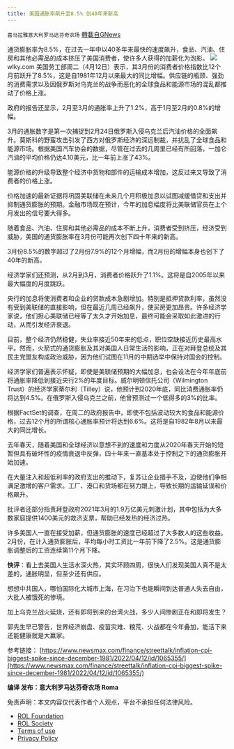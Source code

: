 ```yaml
---
title: 美国通胀率飙升至8.5% 创40年来新高
---
```

`喜马拉雅意大利罗马达芬奇农场` [轉載自GNews](https://gnews.org/zh-hans/2335692/)

通货膨胀率为8.5%，在过去一年中以40多年来最快的速度飙升，食品、汽油、住房和其他必需品的成本挤压了美国消费者，使许多人获得的加薪化为泡影。
![](https://assets.gnews.org/wp-content/uploads/2022/04/I-1.jpg)wlky.com
美国劳工部周二（4月12日）表示，其3月份的消费者价格指数比12个月前跃升了8.5%，这是自1981年12月以来最大的同比增幅。供应链的瓶颈、强劲的消费需求以及因俄罗斯对乌克兰的战争而恶化的全球食品和能源市场的混乱都推动了价格上涨。

政府的报告还显示，2月至3月的通胀率上升了1.2%，高于1月至2月的0.8%的增幅。

3月的通胀数字是第一次捕捉到2月24日俄罗斯入侵乌克兰后汽油价格的全面飙升。莫斯科的野蛮攻击引发了西方对俄罗斯经济的深远制裁，并扰乱了全球食品和能源市场。根据美国汽车协会的数据，尽管在过去的几周里已经有所回落，一加仑汽油的平均价格仍达4.10美元，比一年前上涨了43%。

能源价格的升级导致整个经济中货物和部件的运输成本增加，这反过来又导致了消费者的价格上涨。

价格加速的最新证据将巩固美联储在未来几个月积极加息以试图减缓借贷和支出并抑制通货膨胀的预期。金融市场现在预计，今年的加息幅度将比美联储官员在上个月发出的信号要大得多。

随着食品、汽油、住房和其他必需品的成本不断上升，消费者受到挤压，经济受到威胁，美国的通货膨胀率在3月份可能再次创下四十年来的新高。

3月份8.5%的数字超过了2月份7.9%的12个月增幅，而2月份的增幅本身也创下了40年的新高。

经济学家们还预测，从2月到3月，消费者价格跃升了1.1%。这将是自2005年以来最大幅度的月度跳跃。

央行的加息将使消费者和企业的贷款成本急剧增加。特别是抵押贷款利率，虽然没有受到美联储的直接影响，但在最近几周已经飙升，使买房更加昂贵。许多经济学家说，他们担心美联储已经等了太久才开始加息，最终可能会采取如此激进的行动，从而引发经济衰退。

目前，整个经济仍然稳健，失业率接近50年来的低点，职位空缺接近历史最高水平。然而，火箭式的通货膨胀及其对美国人日常生活的影响，正在对拜登总统及其民主党盟友构成政治威胁，因为他们试图在11月的中期选举中保持对国会的控制。

经济学家们普遍表示怀疑，即使是美联储预期的大幅加息，也会设法在今年年底前将通胀率降低到接近央行2%的年度目标。威尔明顿信托公司（Wilmington Trust）的经济学家蒂尔利（Tilley）说，他预计到2020年底，同比消费通胀率仍将达到4.5%。在俄罗斯入侵乌克兰之前，他曾预测过一个低得多的3%的比率。

根据FactSet的调查，在周二的政府报告中，即使不包括波动较大的食品和能源价格，过去12个月的所谓核心通胀率预计将达到6.6%。这将是自1982年8月以来最大的同比增长。

去年春天，随着美国和全球经济以意想不到的速度和力度从2020年春天开始的短暂但具有破坏性的疫情衰退中反弹，四十年来一直基本处于控制之下的通货膨胀开始加速。

在大量注入和超低利率的政府支出的推动下，复苏让企业措手不及，迫使他们争相满足激增的客户需求。工厂、港口和货场都在努力跟上，导致长期的运输延误和价格飙升。

批评者还部分指责拜登政府2021年3月的1.9万亿美元刺激计划，其中包括为大多数家庭提供1400美元的救济支票，帮助已经发热的经济过热。

许多美国人一直在接受加薪，但通货膨胀的速度已经超过了大多数人的这些收益。2月份，在计入通货膨胀后，平均每小时工资比一年前下降了2.5%。这是通货膨胀调整后的工资连续第11个月下降。

**快评**：看上去美国人生活水深火热，其实环顾四周，很快人们发现美国人真不是太差的，通胀明显，但至少还有供应。

想想中共国人，哪怕国际化大城市上海，在习治下也能瞬间到达普通人失去自由，大批人被饿死的惨境。

加上乌克兰战火延烧，还有即将到来的台湾火战，多少人间惨剧正在和即将发生？

郭先生早已警告，世界经济崩盘、疫苗灾难、粮荒、火战都在今年叠加，能活下来还能健康就是大赢家。

参考链接：
[https://www.newsmax.com/finance/streettalk/inflation-cpi-biggest-spike-since-december-1981/2022/04/12/id/1065355/](https://www.newsmax.com/finance/streettalk/inflation-cpi-biggest-spike-since-december-1981/2022/04/12/id/1065355/)

**编译 发布：意大利罗马达芬奇农场 Roma**

 

免责声明：本文内容仅代表作者个人观点，平台不承担任何法律风险。

- [ROL Foundation](https://rolfoundation.org/)
- [ROL Society](https://rolsociety.org/)
- [Terms of use](https://gnews.org/terms-of-use-3/)
- [Privacy Policy](https://gnews.org/privacy-policy/)
